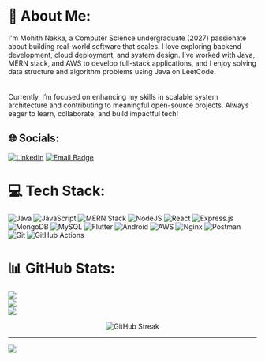 # 💫 About Me:
I'm Mohith Nakka, a Computer Science undergraduate (2027) passionate about building real-world software that scales. I love exploring backend development, cloud deployment, and system design. I’ve worked with Java, MERN stack, and AWS to develop full-stack applications, and I enjoy solving data structure and algorithm problems using Java on LeetCode.  
<br><br>
Currently, I’m focused on enhancing my skills in scalable system architecture and contributing to meaningful open-source projects. Always eager to learn, collaborate, and build impactful tech!  

## 🌐 Socials:


[![LinkedIn](https://img.shields.io/badge/LinkedIn-%230077B5.svg?logo=linkedin&logoColor=white)](https://linkedin.com/in/mohith-nakka)
<a href="mailto:mohith.nakka1976@gmail.com">
  <img src="https://img.shields.io/badge/Email-D14836?logo=gmail&logoColor=white" alt="Email Badge">
</a>


# 💻 Tech Stack:
![Java](https://img.shields.io/badge/java-%23ED8B00.svg?style=for-the-badge&logo=openjdk&logoColor=white) 
![JavaScript](https://img.shields.io/badge/javascript-%23323330.svg?style=for-the-badge&logo=javascript&logoColor=%23F7DF1E) 
![MERN Stack](https://img.shields.io/badge/MERN-3C873A?style=for-the-badge&logoColor=white) 
![NodeJS](https://img.shields.io/badge/node.js-6DA55F?style=for-the-badge&logo=node.js&logoColor=white) 
![React](https://img.shields.io/badge/react-%2320232a.svg?style=for-the-badge&logo=react&logoColor=%2361DAFB) 
![Express.js](https://img.shields.io/badge/express.js-%23404d59.svg?style=for-the-badge&logo=express&logoColor=%2361DAFB) 
![MongoDB](https://img.shields.io/badge/MongoDB-%234ea94b.svg?style=for-the-badge&logo=mongodb&logoColor=white) 
![MySQL](https://img.shields.io/badge/mysql-4479A1.svg?style=for-the-badge&logo=mysql&logoColor=white) 
![Flutter](https://img.shields.io/badge/Flutter-%2302569B.svg?style=for-the-badge&logo=Flutter&logoColor=white) 
![Android](https://img.shields.io/badge/Android-3DDC84?style=for-the-badge&logo=android&logoColor=white) 
![AWS](https://img.shields.io/badge/AWS-%23FF9900.svg?style=for-the-badge&logo=amazon-aws&logoColor=white) 
![Nginx](https://img.shields.io/badge/nginx-%23009639.svg?style=for-the-badge&logo=nginx&logoColor=white) 
![Postman](https://img.shields.io/badge/Postman-FF6C37?style=for-the-badge&logo=postman&logoColor=white) 
![Git](https://img.shields.io/badge/git-%23F05033.svg?style=for-the-badge&logo=git&logoColor=white) 
![GitHub Actions](https://img.shields.io/badge/GitHub_Actions-2088FF?style=for-the-badge&logo=github-actions&logoColor=white) 


# 📊 GitHub Stats:
![](https://github-readme-stats.vercel.app/api?username=mohith1976&theme=dark&hide_border=false&include_all_commits=true&count_private=true)<br/>
![](https://github-readme-streak-stats.herokuapp.com/?user=mohith1976&theme=dark&hide_border=false)<br/>
![](https://github-readme-stats.vercel.app/api/top-langs/?username=mohith1976&theme=dark&hide_border=false&layout=compact&langs_count=8&hide=html,css,php,scss&v=1)

<p align="center">
  <img src="https://streak-stats.demolab.com?user=mohith1976&theme=dark&hide_border=false" alt="GitHub Streak" />
</p>


---

[![](https://visitcount.itsvg.in/api?id=mohith1976&icon=0&color=0)](https://visitcount.itsvg.in)

<!-- Proudly created with GPRM ( https://gprm.itsvg.in ) -->

